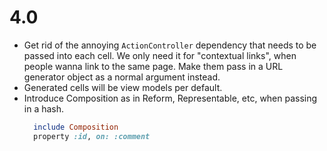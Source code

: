 # 4.0

* Get rid of the annoying `ActionController` dependency that needs to be passed into each cell. We only need it for "contextual links", when people wanna link to the same page. Make them pass in a URL generator object as a normal argument instead.
* Generated cells will be view models per default.
* Introduce Composition as in Reform, Representable, etc, when passing in a hash.
    ```ruby
      include Composition
      property :id, on: :comment
    ```